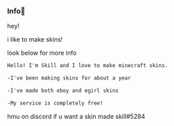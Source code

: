### Info🤔

hey!

i like to make skins!

look below for more info

```markdown
Hello! I'm Skill and I love to make minecraft skins.

-I've been making skins for about a year

-I've made both eboy and egirl skins

-My service is completely free!
```

hmu on discord if u want a skin made skill#5284

